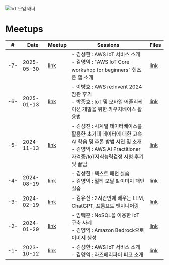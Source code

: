 ![IoT 모임 배너](https://github.com/awskrug/iot-group/assets/1104081/9eeba166-cfc8-49ee-bf5f-79695f8a5673)


# Meetups

| # | Date       | Meetup | Sessions    | Files |
|---|------------|--------|-------------|-------|
|-7-|2025-05-30|[link](https://www.meetup.com/ko-KR/awskrug/events/307123672)|- 김성한 : AWS IoT 서비스 소개<br/>- 김영익 : "AWS IoT Core workshop for beginners" 핸즈온 랩 소개 |[link](https://github.com/awskrug/iot-group/tree/main/files/2025-05)|
|-6-|2025-01-13|[link](https://www.meetup.com/ko-KR/awskrug/events/305380704)|- 이병호 : AWS re:Invent 2024 참관 후기<br/>- 박종호 : IoT 및 모바일 어플리케이션 개발을 위한 카우치베이스 활용법 |[link](https://github.com/awskrug/iot-group/tree/main/files/2025-01)|
|-5-|2024-11-13|[link](https://www.meetup.com/ko-KR/awskrug/events/303853826)|- 김성진 : 시계열 데이터베이스를 활용한 초거대 데이터에 대한 고속 AI 학습 및 추론 방법 시연 및 소개<br/>- 김영익 : AWS AI Practitioner 자격증/IoT지식능력검정 시험 후기 및 꿀팁 |[link](https://github.com/awskrug/iot-group/tree/main/files/2024-11)|
|-4-|2024-08-19|[link](https://www.meetup.com/ko-KR/awskrug/events/301974601)|- 김성한 : 텍스트 패턴 실습<br/>- 김영익 : 멀티 모달 & 이미지 패턴 실습 |[link](https://github.com/awskrug/iot-group/tree/main/files/2024-08)|
|-3-|2024-02-19|[link](https://www.meetup.com/ko-KR/awskrug/events/298883950)|- 김유신 : 2시간만에 배우는 LLM, ChatGPT, 프롬프트 엔지니어링 |[link](https://github.com/awskrug/iot-group/tree/main/files/2024-02)|
|-2-|2024-01-29|[link](https://www.meetup.com/ko-KR/awskrug/events/298102729)|- 임택훈 : NoSQL을 이용한 IoT 구축 사례<br/>- 김영익 : Amazon Bedrock으로 이미지 생성 |[link](https://github.com/awskrug/iot-group/tree/main/files/2024-01)|
|-1-|2023-10-12|[link](https://www.meetup.com/ko-KR/awskrug/events/296351876)|- 김성한 : AWS IoT 서비스 소개<br/>- 김영익 : 라즈베리파이 피코 소개 |[link](https://github.com/awskrug/iot-group/tree/main/files/2023-10)|





